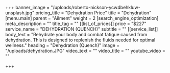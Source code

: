 +++
banner_image = "/uploads/roberto-nickson-ycw4behkluw-unsplash.jpg"
pricing_title = "Dehydration Price"
title = "Dehydration"
[menu.main]
parent = "Ailment"
weight = 2
[search_engine_optimization]
meta_description = ""
title_tag = ""
[[list_of_prices]]
price = "$227"
service_name = "DEHYDRATION (QUENCH)"
subtitle = ""
[[service_list]]
body_text = "Rehydrate your body and combat fatigue caused from dehydration. This is designed to replenish the fluids needed for optimal wellness."
heading = "Dehydration (Quench)"
image = "/uploads/dehydration.JPG"
video_text = ""
video_title = ""
youtube_video = ""

+++
